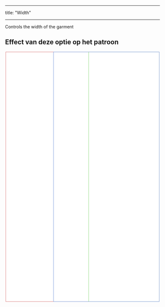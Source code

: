 - - -
title: "Width"
- - -

Controls the width of the garment

## Effect van deze optie op het patroon

![Deze afbeelding toont het effect van deze optie door meerdere varianten die een andere waarde hebben voor deze optie te vervangen](tiberius_width_sample.svg "Effect of this option on the pattern")
